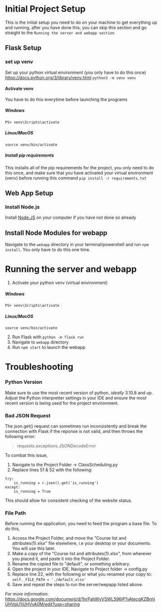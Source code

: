 # Initial Project Setup

This is the initial setup you need to do on your machine to get everything up and running,
after you have done this, you can skip this section and go straight to the `Running the server and webapp section`
## Flask Setup
### set up venv
Set up your python virtual environment (you only have to do this once)
https://docs.python.org/3/library/venv.html
`python3 -m venv venv`

#### Activate venv
You have to do this everytime before launching the programs
##### Windows
`PS> venv\Scripts\activate`
##### Linux/MacOS
`source venv/bin/activate`

##### Install pip requirements
This installs all of the pip requirements for the project, you only need to do this once,
and make sure that you have activated your virtual environment (venv) before running this command
`pip install -r requirements.txt`

## Web App Setup

### Install Node.js
Install [Node.JS](https://nodejs.org/en/) on your computer if you have not done so already

## Install Node Modules for webapp
Navigate to the `webapp` directory in your terminal/powershell
and run `npm install`. You only have to do this one time.

# Running the server and webapp

1. Activate your python venv (virtual environment)
##### Windows
`PS> venv\Scripts\activate`
##### Linux/MacOS
`source venv/bin/activate`

2. Run Flask with `python -m flask run`
3. Navigate to `webapp` directory
4. Run `npm start` to launch the webapp


# Troubleshooting

### Python Version
Make sure to use the most recent version of python, *ideally* 3.10.8 and up. 
Adjust the Python interpretter settings in your IDE and ensure the most recent version is being used for the project environment.

### Bad JSON Request
The json.get() request can sometimes run inconsistently and break the connection with Flask if the reponse is not valid, and then throws the following error:
> requests.exceptions.JSONDecodeError

To combat this issue,

1. Navigate to the Project Folder -> ClassScheduling.py
2. Replace lines 51 & 52 with the following:

```
try:
    is_running = r.json().get('is_running')
except:
    is_running = True
 ```
 
 This should allow for consistent checking of the website status.
    
### File Path
Before running the application, you need to feed the program a base file.
To do this, 

1. Access the Project Folder, and move the "Course list and attributes(1).xlsx" file elsewhere, i.e your desktop or your documents. You will use this later.
2. Make a copy of the "Course list and attributes(1).xlsx", from wherever you placed it, and paste it into the Project Folder.
3. Rename the copied file to "default", or something arbitrary.
4. Open the project in your IDE, Navigate to Project folder -> config.py
5. Replace line 22, with the following or what you renamed your copy to:
`self._FILE_PATH = './default.xlsx'` 
6. Save and repeat the steps to run the server/wepapp listed above.

*For more information*:
https://docs.google.com/document/d/1hrPahWyVSWL596jP1vAtecgKZBnhjUHVqU1jUHVvA0M/edit?usp=sharing
